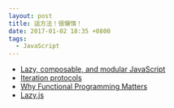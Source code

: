 ```yaml
---
layout: post
title: 這方法！很懶惰！
date: 2017-01-02 18:35 +0800
tags:
  - JavaScript
---
```


- [Lazy, composable, and modular JavaScript](https://codewords.recurse.com/issues/four/lazy-composable-and-modular-javascript)
- [Iteration protocols](https://developer.mozilla.org/en-US/docs/Web/JavaScript/Reference/Iteration_protocols)
- [Why
Functional Programming
Matters](https://www.cs.kent.ac.uk/people/staff/dat/miranda/whyfp90.pdf)
- [Lazy.js](http://danieltao.com/lazy.js/)
